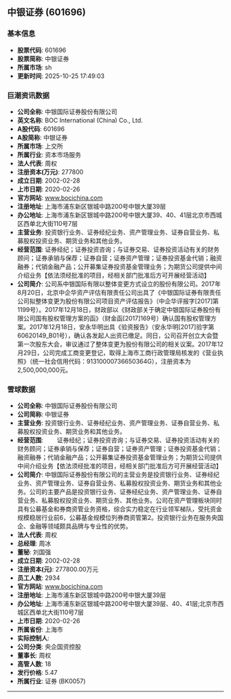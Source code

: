 ## 中银证券 (601696)

### 基本信息

- **股票代码**: 601696
- **股票简称**: 中银证券
- **所属市场**: sh
- **更新时间**: 2025-10-25 17:49:03

### 巨潮资讯数据

- **公司全称**: 中银国际证券股份有限公司
- **英文名称**: BOC International (China) Co., Ltd.
- **A股代码**: 601696
- **A股简称**: 中银证券
- **所属市场**: 上交所
- **所属行业**: 资本市场服务
- **法人代表**: 周权
- **注册资本(万元)**: 277800
- **成立日期**: 2002-02-28
- **上市日期**: 2020-02-26
- **官方网站**: www.bocichina.com
- **注册地址**: 上海市浦东新区银城中路200号中银大厦39层
- **办公地址**: 上海市浦东新区银城中路200号中银大厦39、40、41层北京市西城区西单北大街110号7层
- **主营业务**: 投资银行业务、证券经纪业务、资产管理业务、证券自营业务、私募股权投资业务、期货业务和其他业务。
- **经营范围**: 证券经纪；证券投资咨询；与证券交易、证券投资活动有关的财务顾问；证券承销与保荐；证券自营；证券资产管理；证券投资基金代销；融资融券；代销金融产品；公开募集证券投资基金管理业务；为期货公司提供中间介绍业务【依法须经批准的项目，经相关部门批准后方可开展经营活动】
- **公司简介**: 公司系中银国际有限以整体变更方式设立的股份有限公司。2017年8月20日，北京中企华资产评估有限责任公司出具了《中银国际证券有限责任公司拟整体变更为股份有限公司项目资产评估报告》（中企华评报字[2017]第1199号）。2017年12月18日，财政部以《财政部关于确定中银国际证券股份有限公司国有股权管理方案的函》（财金函[2017]169号）确认国有股权管理方案。2017年12月18日，安永华明出具《验资报告》（安永华明[2017]验字第60620149_B01号），确认各发起人出资已缴足。同日，公司召开创立大会暨第一次股东大会，审议通过了整体变更为股份有限公司的相关议案。2017年12月29日，公司完成工商变更登记，取得上海市工商行政管理局核发的《营业执照》（统一社会信用代码：91310000736650364G），注册资本为2,500,000,000元。

### 雪球数据

- **公司全称**: 中银国际证券股份有限公司
- **公司简称**: 中银证券
- **主营业务**: 投资银行业务、证券经纪业务、资产管理业务、证券自营业务、私募股权投资业务、期货业务和其他业务。
- **经营范围**: 　　证券经纪；证券投资咨询；与证券交易、证券投资活动有关的财务顾问；证券承销与保荐；证券自营；证券资产管理；证券投资基金代销；融资融券；代销金融产品；公开募集证券投资基金管理业务；为期货公司提供中间介绍业务【依法须经批准的项目，经相关部门批准后方可开展经营活动】
- **公司简介**: 中银国际证券股份有限公司的主营业务是投资银行业务、证券经纪业务、资产管理业务、证券自营业务、私募股权投资业务、期货业务和其他业务。公司的主要产品是投资银行业务、证券经纪业务、资产管理业务、证券自营业务、私募股权投资业务、期货业务、其他业务。公司在资产管理板块同时具有公募基金和券商资管业务资格，综合实力稳定在行业领军梯队，受托资金规模稳居行业前6，公募基金规模位列券商资管第2。投资银行业务在服务央国企、金融等领域颇具品牌与专业性的优势。
- **法人代表**: 周权
- **总经理**: 周冰
- **董秘**: 刘国强
- **成立日期**: 2002-02-28
- **注册资本(元)**: 277800.00万元
- **员工人数**: 2934
- **官方网站**: www.bocichina.com
- **注册地址**: 上海市浦东新区银城中路200号中银大厦39层
- **办公地址**: 上海市浦东新区银城中路200号中银大厦39层、40、41层;北京市西城区西单北大街110号7层
- **上市日期**: 2020-02-26
- **所属省份**: 上海市
- **实际控制人**: 
- **公司分类**: 央企国资控股
- **董事长**: 周权
- **高管人数**: 18
- **发行价格**: 5.47
- **所属行业**: 证券 (BK0057)

---